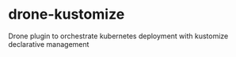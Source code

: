 # drone-kustomize
Drone plugin to orchestrate kubernetes deployment with kustomize declarative management 

